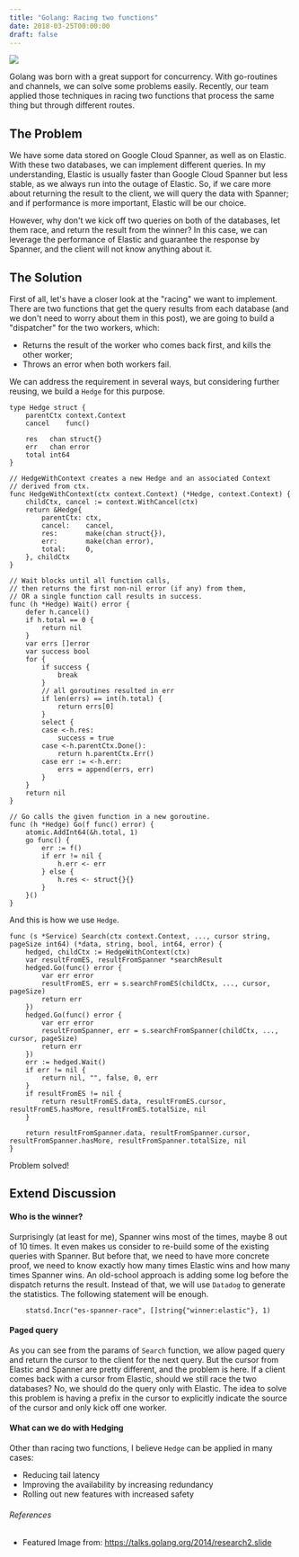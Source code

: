 ```yaml
---
title: "Golang: Racing two functions"
date: 2018-03-25T00:00:00
draft: false
---
```


![](https://glucn.files.wordpress.com/2018/03/race.png)

Golang was born with a great support for concurrency. With go-routines and channels, we can solve some problems easily. Recently, our team applied those techniques in racing two functions that process the same thing but through different routes.


## The Problem
We have some data stored on Google Cloud Spanner, as well as on Elastic. With these two databases, we can implement different queries. In my understanding, Elastic is usually faster than Google Cloud Spanner but less stable, as we always run into the outage of Elastic. So, if we care more about returning the result to the client, we will query the data with Spanner; and if performance is more important, Elastic will be our choice.

However, why don't we kick off two queries on both of the databases, let them race, and return the result from the winner? In this case, we can leverage the performance of Elastic and guarantee the response by Spanner, and the client will not know anything about it. 

## The Solution
First of all, let's have a closer look at the "racing" we want to implement. There are two functions that get the query results from each database (and we don't need to worry about them in this post), we are going to build a "dispatcher" for the two workers, which:

* Returns the result of the worker who comes back first, and kills the other worker;
* Throws an error when both workers fail.

We can address the requirement in several ways, but considering further reusing, we build a `Hedge` for this purpose.
```
type Hedge struct {
	parentCtx context.Context
	cancel    func()

	res   chan struct{}
	err   chan error
	total int64
}

// HedgeWithContext creates a new Hedge and an associated Context 
// derived from ctx.
func HedgeWithContext(ctx context.Context) (*Hedge, context.Context) {
	childCtx, cancel := context.WithCancel(ctx)
	return &Hedge{
		parentCtx: ctx,
		cancel:    cancel,
		res:       make(chan struct{}),
		err:       make(chan error),
		total:     0,
	}, childCtx
}

// Wait blocks until all function calls,
// then returns the first non-nil error (if any) from them, 
// OR a single function call results in success.
func (h *Hedge) Wait() error {
	defer h.cancel()
	if h.total == 0 {
		return nil
	}
	var errs []error
	var success bool
	for {
		if success {
			break
		}
		// all goroutines resulted in err
		if len(errs) == int(h.total) {
			return errs[0]
		}
		select {
		case <-h.res:
			success = true
		case <-h.parentCtx.Done():
			return h.parentCtx.Err()
		case err := <-h.err:
			errs = append(errs, err)
		}
	}
	return nil
}

// Go calls the given function in a new goroutine.
func (h *Hedge) Go(f func() error) {
	atomic.AddInt64(&h.total, 1)
	go func() {
		err := f()
		if err != nil {
			h.err <- err
		} else {
			h.res <- struct{}{}
		}
	}()
}
```

And this is how we use `Hedge`.

```
func (s *Service) Search(ctx context.Context, ..., cursor string, pageSize int64) (*data, string, bool, int64, error) {
	hedged, childCtx := HedgeWithContext(ctx)
	var resultFromES, resultFromSpanner *searchResult
	hedged.Go(func() error {
		var err error
		resultFromES, err = s.searchFromES(childCtx, ..., cursor, pageSize)
		return err
	})
	hedged.Go(func() error {
		var err error
		resultFromSpanner, err = s.searchFromSpanner(childCtx, ..., cursor, pageSize)
		return err
	})
	err := hedged.Wait()
	if err != nil {
		return nil, "", false, 0, err
	}
	if resultFromES != nil {
		return resultFromES.data, resultFromES.cursor, resultFromES.hasMore, resultFromES.totalSize, nil
	}

	return resultFromSpanner.data, resultFromSpanner.cursor, resultFromSpanner.hasMore, resultFromSpanner.totalSize, nil
}
```

Problem solved!

## Extend Discussion
#### Who is the winner?
Surprisingly (at least for me), Spanner wins most of the times, maybe 8 out of 10 times. It even makes us consider to re-build some of the existing queries with Spanner. 
But before that, we need to have more concrete proof, we need to know exactly how many times Elastic wins and how many times Spanner wins. An old-school approach is adding some log before the dispatch returns the result. Instead of that, we will use `Datadog` to generate the statistics. The following statement will be enough.
```
	statsd.Incr("es-spanner-race", []string{"winner:elastic"}, 1)
```

#### Paged query
As you can see from the params of `Search` function, we allow paged query and return the cursor to the client for the next query. But the cursor from Elastic and Spanner are pretty different, and the problem is here. If a client comes back with a cursor from Elastic, should we still race the two databases? No, we should do the query only with Elastic. The idea to solve this problem is having a prefix in the cursor to explicitly indicate the source of the cursor and only kick off one worker.

#### What can we do with Hedging
Other than racing two functions, I believe `Hedge` can be applied in many cases:

* Reducing tail latency
* Improving the availability by increasing redundancy
* Rolling out new features with increased safety


###### References
* Featured Image from: https://talks.golang.org/2014/research2.slide